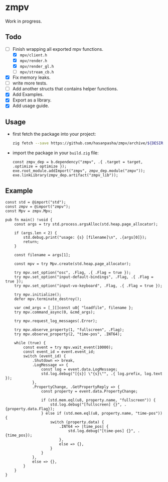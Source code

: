 # zmpv
Work in progress.

## Todo
- [ ] Finish wrapping all exported mpv functions.
    - [x] `mpv/client.h`
    - [x] `mpv/render.h`
    - [x] `mpv/render_gl.h`
    - [ ] `mpv/stream_cb.h`
- [x] Fix memory leaks.
- [ ] write more tests.
- [ ] Add another structs that contains helper functions.
- [x] Add Examples.
- [x] Export as a library.
- [x] Add usage guide.

## Usage
- first fetch the package into your project:
  ```bash
  zig fetch --save https://github.com/hasanpasha/zmpv/archive/${DESIRED_COMMOT_HASH}.tar.gz 
  ```
- import the package in your `build.zig` file:
  ```zig
  const zmpv_dep = b.dependency("zmpv", .{ .target = target, .optimize = optimize });
  exe.root_module.addImport("zmpv", zmpv_dep.module("zmpv"));
  exe.linkLibrary(zmpv_dep.artifact("zmpv_lib"));
  ```

## Example
```zig
const std = @import("std");
const zmpv = @import("zmpv");
const Mpv = zmpv.Mpv;

pub fn main() !void {
    const args = try std.process.argsAlloc(std.heap.page_allocator);

    if (args.len < 2) {
        std.debug.print("usage: {s} [filename]\n", .{args[0]});
        return;
    }

    const filename = args[1];

    const mpv = try Mpv.create(std.heap.page_allocator);

    try mpv.set_option("osc", .Flag, .{ .Flag = true });
    try mpv.set_option("input-default-bindings", .Flag, .{ .Flag = true });
    try mpv.set_option("input-vo-keyboard", .Flag, .{ .Flag = true });

    try mpv.initialize();
    defer mpv.terminate_destroy();

    var cmd_args = [_][]const u8{ "loadfile", filename };
    try mpv.command_async(0, &cmd_args);

    try mpv.request_log_messages(.Error);

    try mpv.observe_property(1, "fullscreen", .Flag);
    try mpv.observe_property(2, "time-pos", .INT64);

    while (true) {
        const event = try mpv.wait_event(10000);
        const event_id = event.event_id;
        switch (event_id) {
            .Shutdown => break,
            .LogMessage => {
                const log = event.data.LogMessage;
                std.log.debug("[{s}] \"{s}\"", .{ log.prefix, log.text });
            },
            .PropertyChange, .GetPropertyReply => {
                const property = event.data.PropertyChange;

                if (std.mem.eql(u8, property.name, "fullscreen")) {
                    std.log.debug("[fullscreen] {}", .{property.data.Flag});
                } else if (std.mem.eql(u8, property.name, "time-pos")) {
                    switch (property.data) {
                        .INT64 => |time_pos| {
                            std.log.debug("[time-pos] {}", .{time_pos});
                        },
                        else => {},
                    }
                }
            },
            else => {},
        }
    }
}
```